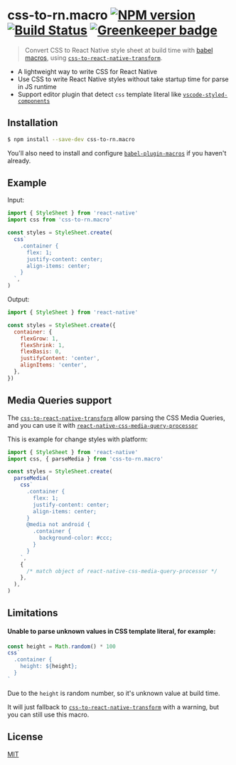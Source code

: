 # css-to-rn.macro [![NPM version](http://img.shields.io/npm/v/css-to-rn.macro.svg?style=flat)](https://www.npmjs.com/package/css-to-rn.macro) [![Build Status](https://travis-ci.org/jhen0409/css-to-rn.macro.svg?branch=master)](https://travis-ci.org/jhen0409/css-to-rn.macro) [![Greenkeeper badge](https://badges.greenkeeper.io/jhen0409/css-to-rn.macro.svg)](https://greenkeeper.io/)

> Convert CSS to React Native style sheet at build time with [babel macros](https://github.com/kentcdodds/babel-plugin-macros), using [`css-to-react-native-transform`](https://github.com/kristerkari/css-to-react-native-transform).

- A lightweight way to write CSS for React Native
- Use CSS to write React Native styles without take startup time for parse in JS runtime
- Support editor plugin that detect `css` template literal like [`vscode-styled-components`](https://github.com/styled-components/vscode-styled-components)

## Installation

```bash
$ npm install --save-dev css-to-rn.macro
```

You'll also need to install and configure [`babel-plugin-macros`](https://github.com/kentcdodds/babel-plugin-macros) if you haven't already.

## Example

Input:

```js
import { StyleSheet } from 'react-native'
import css from 'css-to-rn.macro'

const styles = StyleSheet.create(
  css`
    .container {
      flex: 1;
      justify-content: center;
      align-items: center;
    }
  `,
)
```

Output:

```js
import { StyleSheet } from 'react-native'

const styles = StyleSheet.create({
  container: {
    flexGrow: 1,
    flexShrink: 1,
    flexBasis: 0,
    justifyContent: 'center',
    alignItems: 'center',
  },
})
```

## Media Queries support

The [`css-to-react-native-transform`](https://github.com/kristerkari/css-to-react-native-transform) allow parsing the CSS Media Queries, and you can use it with [`react-native-css-media-query-processor`](https://github.com/kristerkari/react-native-css-media-query-processor)

This is example for change styles with platform:

```js
import { StyleSheet } from 'react-native'
import css, { parseMedia } from 'css-to-rn.macro'

const styles = StyleSheet.create(
  parseMedia(
    css`
      .container {
        flex: 1;
        justify-content: center;
        align-items: center;
      }
      @media not android {
        .container {
          background-color: #ccc;
        }
      }
    `,
    {
      /* match object of react-native-css-media-query-processor */
    },
  ),
)
```

## Limitations

#### Unable to parse unknown values in CSS template literal, for example:

```js
const height = Math.random() * 100
css`
  .container {
    height: ${height};
  }
`
```

Due to the `height` is random number, so it's unknown value at build time.

It will just fallback to [`css-to-react-native-transform`](https://github.com/kristerkari/css-to-react-native-transform) with a warning, but you can still use this macro.

## License

[MIT](LICENSE.md)
